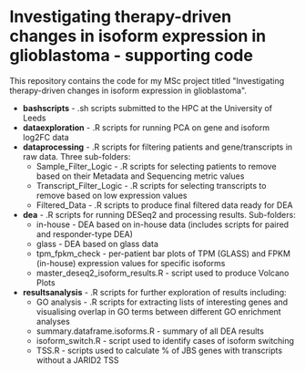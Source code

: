 # Investigating therapy-driven changes in isoform expression in glioblastoma - supporting code 

This repository contains the code for my MSc project titled "Investigating therapy-driven changes in isoform expression in glioblastoma".

* **bashscripts** - .sh scripts submitted to the HPC at the University of Leeds
* **dataexploration** - .R scripts for running PCA on gene and isoform log2FC data
* **dataprocessing** - .R scripts for filtering patients and gene/transcripts in raw data. Three sub-folders:
  * Sample_Filter_Logic - .R scripts for selecting patients to remove based on their Metadata and Sequencing metric values
  * Transcript_Filter_Logic - .R scripts for selecting transcripts to remove based on low expression values
  * Filtered_Data - .R scripts to produce final filtered data ready for DEA
* **dea** - .R scripts for running DESeq2 and processing results. Sub-folders:
  * in-house - DEA based on in-house data (includes scripts for paired and responder-type DEA)
  * glass - DEA based on glass data
  * tpm_fpkm_check - per-patient bar plots of TPM (GLASS) and FPKM (in-house) expression values for specific isoforms
  * master_deseq2_isoform_results.R - script used to produce Volcano Plots
* **resultsanalysis** - .R scripts for further exploration of results including:
  * GO analysis - .R scripts for extracting lists of interesting genes and visualising overlap in GO terms between different GO enrichment analyses
  * summary.dataframe.isoforms.R - summary of all DEA results
  * isoform_switch.R - script used to identify cases of isoform switching
  * TSS.R - scripts used to calculate % of JBS genes with transcripts without a JARID2 TSS


